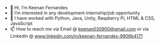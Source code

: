 - 👋 Hi, I’m Keenan Fernandes
- 👀 I’m interested in any development internship/job opportunity
- 🌱 I have worked with Python, Java, Unity, Raspberry Pi, HTML & CSS, JavaScript  
- 📫 How to reach me via Email @ keenan030900@gmail.com or via LinkedIn @ www.linkedin.com/in/keenan-fernandes-9906b4171

<!---
KeenanFernandes2000/KeenanFernandes2000 is a ✨ special ✨ repository because its `README.md` (this file) appears on your GitHub profile.
You can click the Preview link to take a look at your changes.
--->
